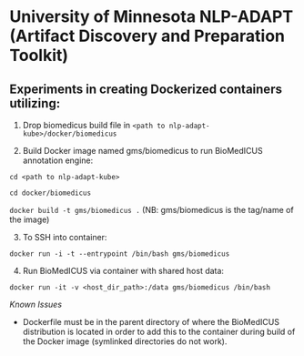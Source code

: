 # University of Minnesota NLP-ADAPT (Artifact Discovery and Preparation Toolkit)

## Experiments in creating Dockerized containers utilizing:

1. Drop biomedicus build file in `<path to nlp-adapt-kube>/docker/biomedicus`

2. Build Docker image named gms/biomedicus to run BioMedICUS annotation engine:

`cd <path to nlp-adapt-kube>`

`cd docker/biomedicus`

`docker build -t gms/biomedicus .` (NB: gms/biomedicus is the tag/name of the image)

3. To SSH into container:

`docker run -i -t --entrypoint /bin/bash gms/biomedicus`

4. Run BioMedICUS via container with shared host data:

`docker run -it -v <host_dir_path>:/data gms/biomedicus /bin/bash`


_Known Issues_

* Dockerfile must be in the parent directory of where the BioMedICUS distribution is located in order to add this to the container during build of the Docker image (symlinked directories do not work).



